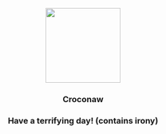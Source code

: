 <p align="center">
    <img src="https://raw.githubusercontent.com/PokeAPI/sprites/master/sprites/pokemon/159.png" width="150" height="150">
</p>
<h3 align="center"> <b>Croconaw</b></h3>
<h3 align="center">Have a terrifying day! (contains irony)</h3>

